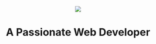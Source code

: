

<h3 align="center">
    <img src="https://readme-typing-svg.herokuapp.com/?font=Righteous&size=35&center=true&vCenter=true&width=500&height=70&duration=4000&lines=Hi+There!+👋;+I'm+Muhammad+Arbaz+Uddin;" />
</h3>

<h1 align="center">A Passionate Web Developer</h1>

<br/>


<div align="center">
 

<br/>
 


